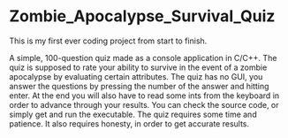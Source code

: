 # Zombie_Apocalypse_Survival_Quiz
This is my first ever coding project from start to finish.

A simple, 100-question quiz made as a console application in C/C++. 
The quiz is supposed to rate your ability to survive in the event of a zombie apocalypse by evaluating certain attributes.
The quiz has no GUI, you answer the questions by pressing the number of the answer and hitting enter.
At the end you will also have to read some ints from the keyboard in order to advance through your results.
You can check the source code, or simply get and run the executable.
The quiz requires some time and patience. It also requires honesty, in order to get accurate results.
